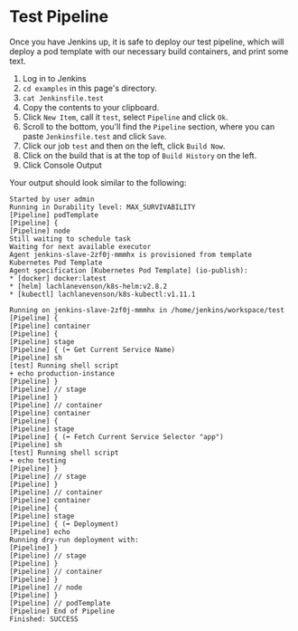 # Test Pipeline

Once you have Jenkins up, it is safe to deploy our test pipeline, which will deploy a pod template with our necessary build containers, and print some text.

1. Log in to Jenkins
2. `cd examples` in this page's directory.
3. `cat Jenkinsfile.test`
4. Copy the contents to your clipboard.
5. Click `New Item`, call it `test`, select `Pipeline` and click `Ok`.
6. Scroll to the bottom, you'll find the `Pipeline` section, where you can paste `Jenkinsfile.test` and click `Save`.
7. Click our job `test` and then on the left, click `Build Now`.
8. Click on the build that is at the top of `Build History` on the left.
9. Click Console Output 

Your output should look similar to the following:

```
Started by user admin
Running in Durability level: MAX_SURVIVABILITY
[Pipeline] podTemplate
[Pipeline] {
[Pipeline] node
Still waiting to schedule task
Waiting for next available executor
Agent jenkins-slave-2zf0j-mmmhx is provisioned from template Kubernetes Pod Template
Agent specification [Kubernetes Pod Template] (io-publish): 
* [docker] docker:latest
* [helm] lachlanevenson/k8s-helm:v2.8.2
* [kubectl] lachlanevenson/k8s-kubectl:v1.11.1

Running on jenkins-slave-2zf0j-mmmhx in /home/jenkins/workspace/test
[Pipeline] {
[Pipeline] container
[Pipeline] {
[Pipeline] stage
[Pipeline] { (➡ Get Current Service Name)
[Pipeline] sh
[test] Running shell script
+ echo production-instance
[Pipeline] }
[Pipeline] // stage
[Pipeline] }
[Pipeline] // container
[Pipeline] container
[Pipeline] {
[Pipeline] stage
[Pipeline] { (➡ Fetch Current Service Selector "app")
[Pipeline] sh
[test] Running shell script
+ echo testing
[Pipeline] }
[Pipeline] // stage
[Pipeline] }
[Pipeline] // container
[Pipeline] container
[Pipeline] {
[Pipeline] stage
[Pipeline] { (➡ Deployment)
[Pipeline] echo
Running dry-run deployment with: 
[Pipeline] }
[Pipeline] // stage
[Pipeline] }
[Pipeline] // container
[Pipeline] }
[Pipeline] // node
[Pipeline] }
[Pipeline] // podTemplate
[Pipeline] End of Pipeline
Finished: SUCCESS
```
